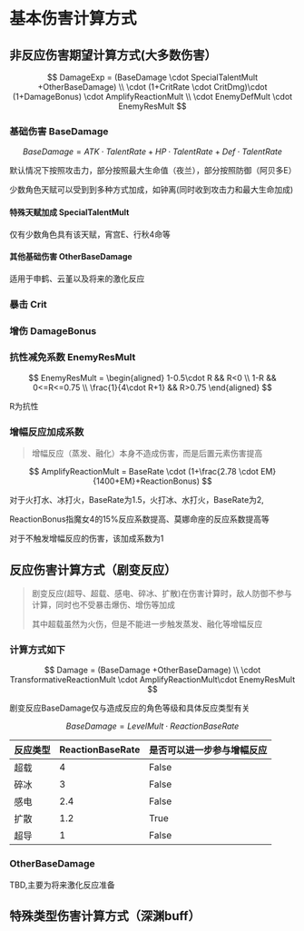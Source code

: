 # 基本伤害计算方式

## 非反应伤害期望计算方式(大多数伤害）



$$
DamageExp = (BaseDamage \cdot SpecialTalentMult +OtherBaseDamage) \\ \cdot (1+CritRate \cdot CritDmg)\cdot (1+DamageBonus) \cdot  AmplifyReactionMult 
\\ \cdot EnemyDefMult \cdot EnemyResMult
$$

### ​基础伤害 BaseDamage

$$
BaseDamage = ATK \cdot TalentRate+HP \cdot TalentRate+Def\cdot TalentRate
$$

​默认情况下按照攻击力，部分按照最大生命值（夜兰），部分按照防御（阿贝多E）

少数角色天赋可以受到到多种方式加成，如钟离(同时收到攻击力和最大生命加成)

#### 特殊天赋加成 SpecialTalentMult

仅有少数角色具有该天赋，宵宫E、行秋4命等

#### 其他基础伤害 OtherBaseDamage

适用于申鹤、云堇以及将来的激化反应

### 暴击 Crit

### 增伤 DamageBonus

### 抗性减免系数 EnemyResMult

$$
EnemyResMult = \begin{aligned}
1-0.5\cdot R   && R<0 \\
1-R &&  0<=R<=0.75 \\ \frac{1}{4\cdot R+1} 
&& R>0.75 \end{aligned}
$$

R为抗性

### 增幅反应加成系数&#x20;

> 增幅反应（蒸发、融化）本身不造成伤害，而是后置元素伤害提高

$$
AmplifyReactionMult = BaseRate \cdot (1+\frac{2.78 \cdot EM}{1400+EM}+ReactionBonus)
$$

对于火打水、冰打火，BaseRate为1.5，火打冰、水打火，BaseRate为2,

ReactionBonus指魔女4的15%反应系数提高、莫娜命座的反应系数提高等

对于不触发增幅反应的伤害，该加成系数为1

## 反应伤害计算方式（剧变反应）

> 剧变反应(超导、超载、感电、碎冰、扩散)在伤害计算时，敌人防御不参与计算，同时也不受暴击爆伤、增伤等加成
>
> 其中超载虽然为火伤，但是不能进一步触发蒸发、融化等增幅反应

### 计算方式如下

$$
Damage = (BaseDamage +OtherBaseDamage) \\ \cdot  TransformativeReactionMult 
\cdot AmplifyReactionMult\cdot EnemyResMult
$$

剧变反应BaseDamage仅与造成反应的角色等级和具体反应类型有关

$$
BaseDamage = LevelMult \cdot ReactionBaseRate
$$

| 反应类型 | ReactionBaseRate | 是否可以进一步参与增幅反应 |
| ---- | ---------------- | ------------- |
| 超载   | 4                | False         |
| 碎冰   | 3                | False         |
| 感电   | 2.4              | False         |
| 扩散   | 1.2              | True          |
| 超导   | 1                | False         |

### OtherBaseDamage

TBD,主要为将来激化反应准备

## 特殊类型伤害计算方式（深渊buff）
